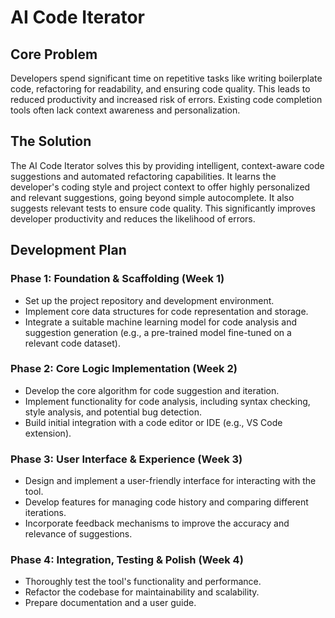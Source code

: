 # AI Code Iterator

## Core Problem

Developers spend significant time on repetitive tasks like writing boilerplate code, refactoring for readability, and ensuring code quality. This leads to reduced productivity and increased risk of errors.  Existing code completion tools often lack context awareness and personalization.

## The Solution

The AI Code Iterator solves this by providing intelligent, context-aware code suggestions and automated refactoring capabilities.  It learns the developer's coding style and project context to offer highly personalized and relevant suggestions, going beyond simple autocomplete.  It also suggests relevant tests to ensure code quality. This significantly improves developer productivity and reduces the likelihood of errors.

## Development Plan

### Phase 1: Foundation & Scaffolding (Week 1)
- Set up the project repository and development environment.
- Implement core data structures for code representation and storage.
- Integrate a suitable machine learning model for code analysis and suggestion generation (e.g., a pre-trained model fine-tuned on a relevant code dataset).

### Phase 2: Core Logic Implementation (Week 2)
- Develop the core algorithm for code suggestion and iteration.
- Implement functionality for code analysis, including syntax checking, style analysis, and potential bug detection.
- Build initial integration with a code editor or IDE (e.g., VS Code extension).

### Phase 3: User Interface & Experience (Week 3)
- Design and implement a user-friendly interface for interacting with the tool.
- Develop features for managing code history and comparing different iterations.
- Incorporate feedback mechanisms to improve the accuracy and relevance of suggestions.

### Phase 4: Integration, Testing & Polish (Week 4)
- Thoroughly test the tool's functionality and performance.
- Refactor the codebase for maintainability and scalability.
- Prepare documentation and a user guide.